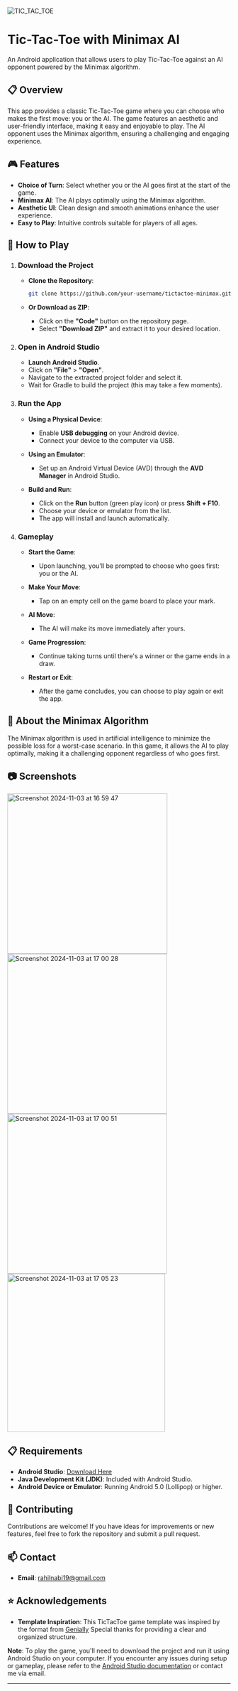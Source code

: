 ![TIC_TAC_TOE](https://github.com/user-attachments/assets/6b218445-d4b5-4d0f-8796-a19ab15c6af2)
# Tic-Tac-Toe with Minimax AI

An Android application that allows users to play Tic-Tac-Toe against an AI opponent powered by the Minimax algorithm.

## 📋 Overview

This app provides a classic Tic-Tac-Toe game where you can choose who makes the first move: you or the AI. The game features an aesthetic and user-friendly interface, making it easy and enjoyable to play. The AI opponent uses the Minimax algorithm, ensuring a challenging and engaging experience.

## 🎮 Features

- **Choice of Turn**: Select whether you or the AI goes first at the start of the game.
- **Minimax AI**: The AI plays optimally using the Minimax algorithm.
- **Aesthetic UI**: Clean design and smooth animations enhance the user experience.
- **Easy to Play**: Intuitive controls suitable for players of all ages.

## 🚀 How to Play

1. ### **Download the Project**

   - **Clone the Repository**:

     ```bash
     git clone https://github.com/your-username/tictactoe-minimax.git
     ```

   - **Or Download as ZIP**:

     - Click on the **"Code"** button on the repository page.
     - Select **"Download ZIP"** and extract it to your desired location.

2. ### **Open in Android Studio**

   - **Launch Android Studio**.
   - Click on **"File"** > **"Open"**.
   - Navigate to the extracted project folder and select it.
   - Wait for Gradle to build the project (this may take a few moments).

3. ### **Run the App**

   - **Using a Physical Device**:

     - Enable **USB debugging** on your Android device.
     - Connect your device to the computer via USB.

   - **Using an Emulator**:

     - Set up an Android Virtual Device (AVD) through the **AVD Manager** in Android Studio.

   - **Build and Run**:

     - Click on the **Run** button (green play icon) or press **Shift + F10**.
     - Choose your device or emulator from the list.
     - The app will install and launch automatically.

4. ### **Gameplay**

   - **Start the Game**:

     - Upon launching, you'll be prompted to choose who goes first: you or the AI.

   - **Make Your Move**:

     - Tap on an empty cell on the game board to place your mark.

   - **AI Move**:

     - The AI will make its move immediately after yours.

   - **Game Progression**:

     - Continue taking turns until there's a winner or the game ends in a draw.

   - **Restart or Exit**:

     - After the game concludes, you can choose to play again or exit the app.

## 🧠 About the Minimax Algorithm

The Minimax algorithm is used in artificial intelligence to minimize the possible loss for a worst-case scenario. In this game, it allows the AI to play optimally, making it a challenging opponent regardless of who goes first.

## 📷 Screenshots

<img width="361" alt="Screenshot 2024-11-03 at 16 59 47" src="https://github.com/user-attachments/assets/33a947e6-0f5b-4290-9413-60430f2d7571">
<img width="360" alt="Screenshot 2024-11-03 at 17 00 28" src="https://github.com/user-attachments/assets/a455850e-9d5d-40a1-80f7-e23bcfb320b2">
<img width="360" alt="Screenshot 2024-11-03 at 17 00 51" src="https://github.com/user-attachments/assets/d07f0ae7-3ea6-4630-b9d0-22296a618afc">
<img width="356" alt="Screenshot 2024-11-03 at 17 05 23" src="https://github.com/user-attachments/assets/6b6aa32d-b40c-4e6c-9bdc-6f64253e3c15">


## 📋 Requirements

- **Android Studio**: [Download Here](https://developer.android.com/studio)
- **Java Development Kit (JDK)**: Included with Android Studio.
- **Android Device or Emulator**: Running Android 5.0 (Lollipop) or higher.

## 🤝 Contributing

Contributions are welcome! If you have ideas for improvements or new features, feel free to fork the repository and submit a pull request.

## 📫 Contact

- **Email**: [rahilnabi19@gmail.com](mailto:rahilnabi19@gmail.com)

## ⭐ Acknowledgements

- **Template Inspiration**: This TicTacToe game template was inspired by the format from [Genially](https://genially.com/template/tic-tac-toe-game/) Special thanks for providing a clear and organized structure.

**Note**: To play the game, you'll need to download the project and run it using Android Studio on your computer. If you encounter any issues during setup or gameplay, please refer to the [Android Studio documentation](https://developer.android.com/studio/intro) or contact me via email.

---
